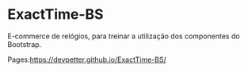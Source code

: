 # ExactTime-BS
E-commerce de relógios, para treinar a utilização dos componentes do Bootstrap.

Pages:https://devpetter.github.io/ExactTime-BS/
